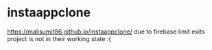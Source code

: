 # instaappclone
https://malisumit86.github.io/instaappclone/
due to firebase limit exits project is not in their working state :(


